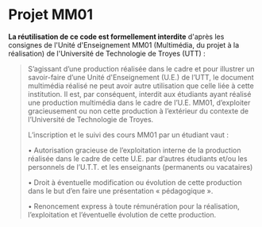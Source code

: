 # Projet MM01

**La réutilisation de ce code est formellement interdite** d'après les consignes de l'Unité d'Enseignement MM01 (Multimédia, du projet à la réalisation) de l'Université de Technologie de Troyes (UTT) :

>S’agissant d’une production réalisée dans le cadre et pour illustrer un savoir-faire d’une Unité d'Enseignement (U.E.) de l’UTT, le document multimédia réalisé ne peut avoir autre utilisation que celle liée à cette institution. Il est, par conséquent, interdit aux étudiants ayant réalisé une production multimédia dans le cadre de l’U.E. MM01, d’exploiter gracieusement ou non cette production à l’extérieur du contexte de l’Université de Technologie de Troyes.
>
>L’inscription et le suivi des cours MM01 par un étudiant vaut :
>
>• Autorisation gracieuse de l’exploitation interne de la production réalisée
dans le cadre de cette U.E. par d’autres étudiants et/ou les personnels de
l’U.T.T. et les enseignants (permanents ou vacataires)
>
>• Droit à éventuelle modification ou évolution de cette production dans le but
d’en faire une présentation « pédagogique ».
>
>• Renoncement express à toute rémunération pour la réalisation, l’exploitation et
l’éventuelle évolution de cette production.
